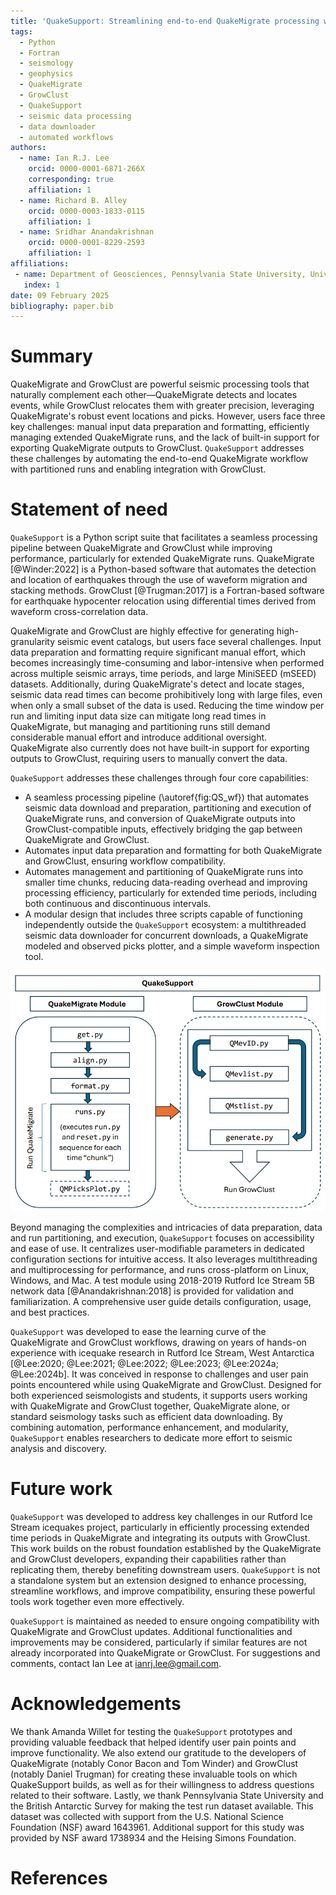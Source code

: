 ```yaml
---
title: 'QuakeSupport: Streamlining end-to-end QuakeMigrate processing with GrowClust integration'
tags:
  - Python
  - Fortran
  - seismology
  - geophysics
  - QuakeMigrate
  - GrowClust
  - QuakeSupport
  - seismic data processing
  - data downloader
  - automated workflows
authors:
  - name: Ian R.J. Lee
    orcid: 0000-0001-6871-266X
    corresponding: true
    affiliation: 1
  - name: Richard B. Alley
    orcid: 0000-0003-1833-0115
    affiliation: 1
  - name: Sridhar Anandakrishnan
    orcid: 0000-0001-8229-2593
    affiliation: 1
affiliations:
 - name: Department of Geosciences, Pennsylvania State University, University Park, PA, USA
   index: 1
date: 09 February 2025
bibliography: paper.bib
---
```


# Summary

QuakeMigrate and GrowClust are powerful seismic processing tools that naturally complement each other—QuakeMigrate detects and locates events, while GrowClust relocates them with greater precision, leveraging QuakeMigrate's robust event locations and picks. However, users face three key challenges: manual input data preparation and formatting, efficiently managing extended QuakeMigrate runs, and the lack of built-in support for exporting QuakeMigrate outputs to GrowClust. `QuakeSupport` addresses these challenges by automating the end-to-end QuakeMigrate workflow with partitioned runs and enabling integration with GrowClust.

# Statement of need

`QuakeSupport` is a Python script suite that facilitates a seamless processing pipeline between QuakeMigrate and GrowClust while improving performance, particularly for extended QuakeMigrate runs. QuakeMigrate [@Winder:2022] is a Python-based software that automates the detection and location of earthquakes through the use of waveform migration and stacking methods. GrowClust [@Trugman:2017] is a Fortran-based software for earthquake hypocenter relocation using differential times derived from waveform cross-correlation data.

QuakeMigrate and GrowClust are highly effective for generating high-granularity seismic event catalogs, but users face several challenges. Input data preparation and formatting require significant manual effort, which becomes increasingly time-consuming and labor-intensive when performed across multiple seismic arrays, time periods, and large MiniSEED (mSEED) datasets. Additionally, during QuakeMigrate's detect and locate stages, seismic data read times can become prohibitively long with large files, even when only a small subset of the data is used. Reducing the time window per run and limiting input data size can mitigate long read times in QuakeMigrate, but managing and partitioning runs still demand considerable manual effort and introduce additional oversight. QuakeMigrate also currently does not have built-in support for exporting outputs to GrowClust, requiring users to manually convert the data.

`QuakeSupport` addresses these challenges through four core capabilities:

+ A seamless processing pipeline (\autoref{fig:QS_wf}) that automates seismic data download and preparation, partitioning and execution of QuakeMigrate runs, and conversion of QuakeMigrate outputs into GrowClust-compatible inputs, effectively bridging the gap between QuakeMigrate and GrowClust.
+ Automates input data preparation and formatting for both QuakeMigrate and GrowClust, ensuring workflow compatibility.
+ Automates management and partitioning of QuakeMigrate runs into smaller time chunks, reducing data-reading overhead and improving processing efficiency, particularly for extended time periods, including both continuous and discontinuous intervals.
+ A modular design that includes three scripts capable of functioning independently outside the `QuakeSupport` ecosystem: a multithreaded seismic data downloader for concurrent downloads, a QuakeMigrate modeled and observed picks plotter, and a simple waveform inspection tool.

![`QuakeSupport` workflow, consisting of the QuakeMigrate and GrowClust modules. Arrows indicate the sequence for running the `QuakeSupport` scripts, with optional scripts enclosed in dashed boxes. Users interested in running only QuakeMigrate can omit the GrowClust module.\label{fig:QS_wf}](QS_wf.png)

Beyond managing the complexities and intricacies of data preparation, data and run partitioning, and execution, `QuakeSupport` focuses on accessibility and ease of use. It centralizes user-modifiable parameters in dedicated configuration sections for intuitive access. It also leverages multithreading and multiprocessing for performance, and runs cross-platform on Linux, Windows, and Mac. A test module using 2018-2019 Rutford Ice Stream 5B network data [@Anandakrishnan:2018] is provided for validation and familiarization. A comprehensive user guide details configuration, usage, and best practices.

`QuakeSupport` was developed to ease the learning curve of the QuakeMigrate and GrowClust workflows, drawing on years of hands-on experience with icequake research in Rutford Ice Stream, West Antarctica [@Lee:2020; @Lee:2021; @Lee:2022; @Lee:2023; @Lee:2024a; @Lee:2024b]. It was conceived in response to challenges and user pain points encountered while using QuakeMigrate and GrowClust. Designed for both experienced seismologists and students, it supports users working with QuakeMigrate and GrowClust together, QuakeMigrate alone, or standard seismology tasks such as efficient data downloading. By combining automation, performance enhancement, and modularity, `QuakeSupport` enables researchers to dedicate more effort to seismic analysis and discovery.

# Future work

`QuakeSupport` was developed to address key challenges in our Rutford Ice Stream icequakes project, particularly in efficiently processing extended time periods in QuakeMigrate and integrating its outputs with GrowClust. This work builds on the robust foundation established by the QuakeMigrate and GrowClust developers, expanding their capabilities rather than replicating them, thereby benefiting downstream users. `QuakeSupport` is not a standalone system but an extension designed to enhance processing, streamline workflows, and improve compatibility, ensuring these powerful tools work together even more effectively.

`QuakeSupport` is maintained as needed to ensure ongoing compatibility with QuakeMigrate and GrowClust updates. Additional functionalities and improvements may be considered, particularly if similar features are not already incorporated into QuakeMigrate or GrowClust. For suggestions and comments, contact Ian Lee at [ianrj.lee@gmail.com](mailto:ianrj.lee@gmail.com).

# Acknowledgements

We thank Amanda Willet for testing the `QuakeSupport` prototypes and providing valuable feedback that helped identify user pain points and improve functionality. We also extend our gratitude to the developers of QuakeMigrate (notably Conor Bacon and Tom Winder) and GrowClust (notably Daniel Trugman) for creating these invaluable tools on which QuakeSupport builds, as well as for their willingness to address questions related to their software. Lastly, we thank Pennsylvania State University and the British Antarctic Survey for making the test run dataset available. This dataset was collected with support from the U.S. National Science Foundation (NSF) award 1643961. Additional support for this study was provided by NSF award 1738934 and the Heising Simons Foundation.

# References